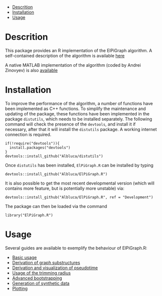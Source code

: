-   [Descrition](#descrition)
-   [Installation](#installation)
-   [Usage](#usage)

Descrition
==========

This package provides an R implementation of the ElPiGraph algorithm. A
self-contained description of the algorithm is available
[here](https://github.com/auranic/Elastic-principal-graphs/blob/master/ElPiGraph_Methods.pdf)

A native MATLAB implementation of the algorithm (coded by Andrei
Zinovyev) is also
[available](https://github.com/auranic/Elastic-principal-graphs)

Installation
============

To improve the performance of the algorithm, a number of functions have
been implemented as C++ functions. To simplify the maintenance and
updating of the package, these functions have been implemented in the
package `distutils`, which needs to be installed separately. The
following command will check the presence of the `devtools`, and install
it if necessary, after that it will install the `distutils` package. A
working internet connection is required.

    if(!require("devtools")){
      install.packages("devtools")
    }
    devtools::install_github("Albluca/distutils")  

Once `distutils` has been installed, `ElPiGraph.R` can be installed by
typing

    devtools::install_github("Albluca/ElPiGraph.R")

It is also possible to get the most recent developmental version (which
will contains more feature, but is potentially more unstable) via:

    devtools::install_github("Albluca/ElPiGraph.R", ref = "Development")

The package can then be loaded via the command

    library("ElPiGraph.R")

Usage
=====

Several guides are available to exemplify the behaviour of ElPiGraph.R:

-   [Basic usage](guides/base.md)
-   [Derivation of graph substructures](guides/struct.md)
-   [Derivation and visualization of pseudotime](guides/pseudo.md)
-   [Usage of the trimming radius](guides/trim.md)
-   [Advanced bootstrapping](guides/boot.md)
-   [Generation of synthetic data](guides/synth.md)
-   [Plotting](guides/plotting.md)
